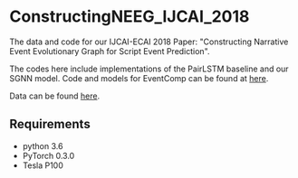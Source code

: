 # ConstructingNEEG_IJCAI_2018
The data and code for our IJCAI-ECAI 2018 Paper: "Constructing Narrative Event Evolutionary Graph for Script Event Prediction".

The codes here include implementations of the PairLSTM baseline and our SGNN model. Code and models for EventComp can be found at [here](http://mark.granroth-wilding.co.uk/papers/what_happens_next/).

Data can be found [here](https://drive.google.com/open?id=1WFBDL_zfNC1sSuz0dmaMux3w-OB_hUui).

## Requirements
* python 3.6
* PyTorch 0.3.0
* Tesla P100
